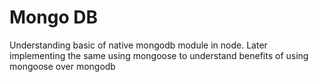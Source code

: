 # Mongo DB
Understanding basic of native mongodb module in node.
Later implementing the same using mongoose to understand benefits of using mongoose over mongodb
